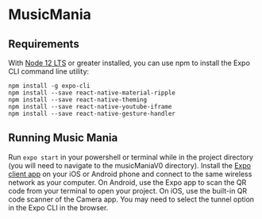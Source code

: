 # MusicMania

## Requirements
With [Node 12 LTS](https://nodejs.org/en/download/) or greater installed, you can use npm to install the Expo CLI command line utility:
```
npm install -g expo-cli
npm install --save react-native-material-ripple
npm install --save react-native-theming
npm install --save react-native-youtube-iframe
npm install --save react-native-gesture-handler
```

## Running Music Mania
Run `expo start` in your powershell or terminal while in the project directory (you will need to navigate to the musicManiaV0 directory).
Install the [Expo client app](https://expo.io/) on your iOS or Android phone and connect to the same wireless network as your computer. On Android, use the Expo app to scan the QR code from your terminal to open your project. On iOS, use the built-in QR code scanner of the Camera app. You may need to select the tunnel option in the Expo CLI in the browser.

